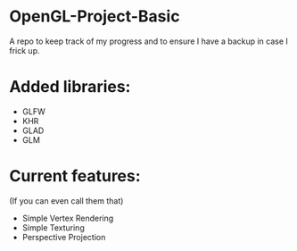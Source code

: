 # OpenGL-Project-Basic
 A repo to keep track of my progress and to ensure I have a backup in case I frick up.

# Added libraries:
- GLFW
- KHR
- GLAD
- GLM

# Current features:
(If you can even call them that)

- Simple Vertex Rendering
- Simple Texturing
- Perspective Projection